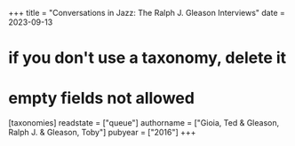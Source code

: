 +++
title = "Conversations in Jazz: The Ralph J. Gleason Interviews"
date = 2023-09-13
# if you don't use a taxonomy, delete it
# empty fields not allowed
[taxonomies]
  readstate = ["queue"]
  authorname = ["Gioia, Ted & Gleason, Ralph J. & Gleason, Toby"]
  pubyear = ["2016"]
+++

